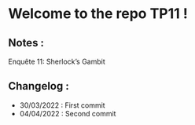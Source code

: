 # Welcome to the repo TP11 !

## Notes :
Enquête 11: Sherlock’s Gambit

## Changelog :
- 30/03/2022 : First commit
- 04/04/2022 : Second commit
